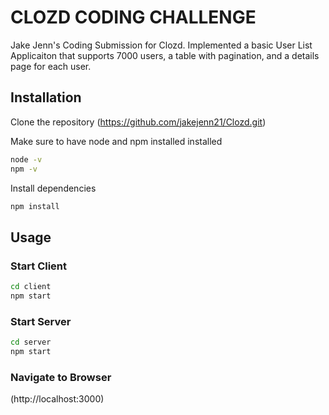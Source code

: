 
# CLOZD CODING CHALLENGE

Jake Jenn's Coding Submission for Clozd. Implemented a basic User List Applicaiton that supports 7000 users, a table with pagination, and a details page for each user.

## Installation

Clone the repository (https://github.com/jakejenn21/Clozd.git)

Make sure to have node and npm installed installed

```bash
node -v
npm -v
```

Install dependencies

```bash
npm install
```

## Usage

### Start Client

```bash
cd client
npm start
```

### Start Server

```bash
cd server
npm start
```

### Navigate to Browser

(http://localhost:3000)

